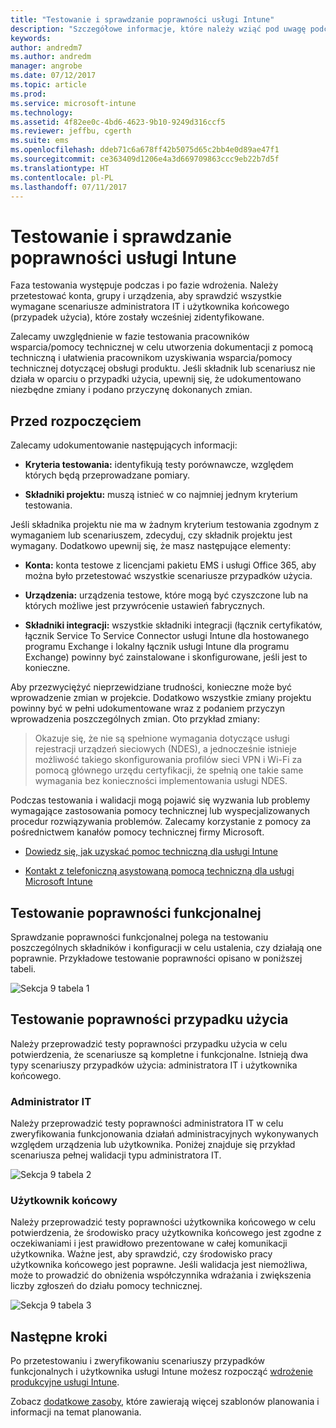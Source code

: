 ```yaml
---
title: "Testowanie i sprawdzanie poprawności usługi Intune"
description: "Szczegółowe informacje, które należy wziąć pod uwagę podczas testowania i weryfikowania opartego tylko na chmurze usługi Intune w danym środowisku."
keywords: 
author: andredm7
ms.author: andredm
manager: angrobe
ms.date: 07/12/2017
ms.topic: article
ms.prod: 
ms.service: microsoft-intune
ms.technology: 
ms.assetid: 4f82ee0c-4bd6-4623-9b10-9249d316ccf5
ms.reviewer: jeffbu, cgerth
ms.suite: ems
ms.openlocfilehash: ddeb71c6a678ff42b5075d65c2bb4e0d89ae47f1
ms.sourcegitcommit: ce363409d1206e4a3d669709863ccc9eb22b7d5f
ms.translationtype: HT
ms.contentlocale: pl-PL
ms.lasthandoff: 07/11/2017
---
```

# <a name="intune-testing-and-validation"></a>Testowanie i sprawdzanie poprawności usługi Intune

Faza testowania występuje podczas i po fazie wdrożenia. Należy przetestować konta, grupy i urządzenia, aby sprawdzić wszystkie wymagane scenariusze administratora IT i użytkownika końcowego (przypadek użycia), które zostały wcześniej zidentyfikowane.

Zalecamy uwzględnienie w fazie testowania pracowników wsparcia/pomocy technicznej w celu utworzenia dokumentacji z pomocą techniczną i ułatwienia pracownikom uzyskiwania wsparcia/pomocy technicznej dotyczącej obsługi produktu. Jeśli składnik lub scenariusz nie działa w oparciu o przypadki użycia, upewnij się, że udokumentowano niezbędne zmiany i podano przyczynę dokonanych zmian.

## <a name="before-you-begin"></a>Przed rozpoczęciem

Zalecamy udokumentowanie następujących informacji:

-   **Kryteria testowania:** identyfikują testy porównawcze, względem których będą przeprowadzane pomiary.

-   **Składniki projektu:** muszą istnieć w co najmniej jednym kryterium testowania.

Jeśli składnika projektu nie ma w żadnym kryterium testowania zgodnym z wymaganiem lub scenariuszem, zdecyduj, czy składnik projektu jest wymagany. Dodatkowo upewnij się, że masz następujące elementy:

-   **Konta:** konta testowe z licencjami pakietu EMS i usługi Office 365, aby można było przetestować wszystkie scenariusze przypadków użycia.

-   **Urządzenia:** urządzenia testowe, które mogą być czyszczone lub na których możliwe jest przywrócenie ustawień fabrycznych.

-   **Składniki integracji:** wszystkie składniki integracji (łącznik certyfikatów, łącznik Service To Service Connector usługi Intune dla hostowanego programu Exchange i lokalny łącznik usługi Intune dla programu Exchange) powinny być zainstalowane i skonfigurowane, jeśli jest to konieczne.

Aby przezwyciężyć nieprzewidziane trudności, konieczne może być wprowadzenie zmian w projekcie. Dodatkowo wszystkie zmiany projektu powinny być w pełni udokumentowane wraz z podaniem przyczyn wprowadzenia poszczególnych zmian. Oto przykład zmiany:

<blockquote>Okazuje się, że nie są spełnione wymagania dotyczące usługi rejestracji urządzeń sieciowych (NDES), a jednocześnie istnieje możliwość takiego skonfigurowania profilów sieci VPN i Wi-Fi za pomocą głównego urzędu certyfikacji, że spełnią one takie same wymagania bez konieczności implementowania usługi NDES.</blockquote>

Podczas testowania i walidacji mogą pojawić się wyzwania lub problemy wymagające zastosowania pomocy technicznej lub wyspecjalizowanych procedur rozwiązywania problemów. Zalecamy korzystanie z pomocy za pośrednictwem kanałów pomocy technicznej firmy Microsoft.

-   [Dowiedz się, jak uzyskać pomoc techniczną dla usługi Intune](get-support.md)

-   [Kontakt z telefoniczną asystowaną pomocą techniczną dla usługi Microsoft Intune](/intune-classic/troubleshoot/contact-assisted-phone-support-for-microsoft-intune)

## <a name="functional-validation-testing"></a>Testowanie poprawności funkcjonalnej

Sprawdzanie poprawności funkcjonalnej polega na testowaniu poszczególnych składników i konfiguracji w celu ustalenia, czy działają one poprawnie. Przykładowe testowanie poprawności opisano w poniższej tabeli.

![Sekcja 9 tabela 1](./media/section-9-image-1-table.PNG)

## <a name="use-case-validation-testing"></a>Testowanie poprawności przypadku użycia

Należy przeprowadzić testy poprawności przypadku użycia w celu potwierdzenia, że scenariusze są kompletne i funkcjonalne. Istnieją dwa typy scenariuszy przypadków użycia: administratora IT i użytkownika końcowego.

### <a name="it-admin"></a>Administrator IT

Należy przeprowadzić testy poprawności administratora IT w celu zweryfikowania funkcjonowania działań administracyjnych wykonywanych względem urządzenia lub użytkownika. Poniżej znajduje się przykład scenariusza pełnej walidacji typu administratora IT.

![Sekcja 9 tabela 2](./media/section-9-image-2-table.PNG)

### <a name="end-user"></a>Użytkownik końcowy

Należy przeprowadzić testy poprawności użytkownika końcowego w celu potwierdzenia, że środowisko pracy użytkownika końcowego jest zgodne z oczekiwaniami i jest prawidłowo prezentowane w całej komunikacji użytkownika. Ważne jest, aby sprawdzić, czy środowisko pracy użytkownika końcowego jest poprawne. Jeśli walidacja jest niemożliwa, może to prowadzić do obniżenia współczynnika wdrażania i zwiększenia liczby zgłoszeń do działu pomocy technicznej.

![Sekcja 9 tabela 3](./media/section-9-image-3-table.PNG)

## <a name="next-steps"></a>Następne kroki

Po przetestowaniu i zweryfikowaniu scenariuszy przypadków funkcjonalnych i użytkownika usługi Intune możesz rozpocząć [wdrożenie produkcyjne usługi Intune](planning-guide-rollout-plan.md).

Zobacz [dodatkowe zasoby](planning-guide-resources.md), które zawierają więcej szablonów planowania i informacji na temat planowania.
